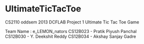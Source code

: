 UltimateTicTacToe
=================

CS2110 oddsem 2013 DCFLAB Project 1 Ultimate Tic Tac Toe Game


Team Name : e_LEMON_nators
CS12B023 - Pratik Piyush Panchal
CS12B030 - Y. Deekshit Reddy
CS12B034 - Akshay Sanjay Gadre

